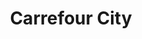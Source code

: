 ---
title: "Carrefour City"
url: /puteaux/carrefour-city-rue-de-la-republique/
shop: supermarché
---